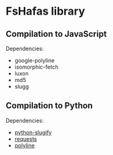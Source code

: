 # FsHafas library

## Compilation to JavaScript

Dependencies:

* google-polyline
* isomorphic-fetch
* luxon
* md5
* slugg

## Compilation to Python

Dependencies:

* [python-slugify](https://github.com/un33k/python-slugify)
* [requests](https://docs.python-requests.org/en/latest/)
* [polyline](https://github.com/frederickjansen/polyline)